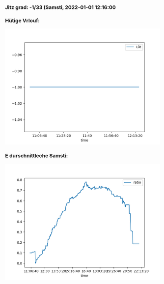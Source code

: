 ### Jitz grad: -1/33 (Samsti, 2022-01-01 12:16:00

### Hütige Vrlouf:
![Graph](Today.png)

### E durschnittleche Samsti:
![Graph](Samsti.png)